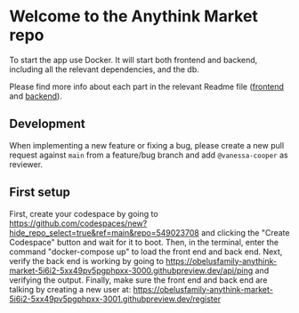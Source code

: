 # Welcome to the Anythink Market repo

To start the app use Docker. It will start both frontend and backend, including all the relevant dependencies, and the db.

Please find more info about each part in the relevant Readme file ([frontend](frontend/readme.md) and [backend](backend/README.md)).

## Development

When implementing a new feature or fixing a bug, please create a new pull request against `main` from a feature/bug branch and add `@vanessa-cooper` as reviewer.

## First setup
First, create your codespace by going to https://github.com/codespaces/new?hide_repo_select=true&ref=main&repo=549023708 and clicking the "Create Codespace" button and wait for it to boot.
Then, in the terminal, enter the command "docker-compose up" to load the front end and back end.
Next, verify the back end is working by going to https://obelusfamily-anythink-market-5i6i2-5xx49pv5pgphpxx-3000.githubpreview.dev/api/ping and verifying the output.
Finally, make sure the front end and back end are talking by creating a new user at: https://obelusfamily-anythink-market-5i6i2-5xx49pv5pgphpxx-3001.githubpreview.dev/register
